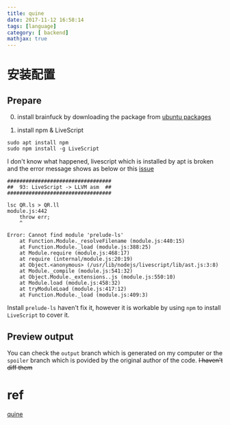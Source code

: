 ```yaml
---
title: quine
date: 2017-11-12 16:58:14
tags: [language]
category: [ backend]
mathjax: true
---
```


# 安装配置

## Prepare

0. install brainfuck by downloading the package from [ubuntu packages](https://packages.ubuntu.com/search?keywords=bf)

1. install npm & LiveScript

```
sudo apt install npm
sudo npm install -g LiveScript
```

I don't know what happened, livescript which is installed by apt is broken and the error message shows as below or this [issue](https://github.com/mame/quine-relay/issues/86)

```
##################################
##  93: LiveScript -> LLVM asm  ##
##################################

lsc QR.ls > QR.ll
module.js:442
    throw err;
    ^

Error: Cannot find module 'prelude-ls'
    at Function.Module._resolveFilename (module.js:440:15)
    at Function.Module._load (module.js:388:25)
    at Module.require (module.js:468:17)
    at require (internal/module.js:20:19)
    at Object.<anonymous> (/usr/lib/nodejs/livescript/lib/ast.js:3:8)
    at Module._compile (module.js:541:32)
    at Object.Module._extensions..js (module.js:550:10)
    at Module.load (module.js:458:32)
    at tryModuleLoad (module.js:417:12)
    at Function.Module._load (module.js:409:3)
```

Install `prelude-ls` haven't fix it, however it is workable by using `npm` to install `LiveScript` to cover it.

## Preview output

You can check the `output` branch which is generated on my computer or the `spoiler` branch which is povided by the original author of the code. ~~I haven't diff them~~

# ref

[quine](https://github.com/mame/quine-relay)
